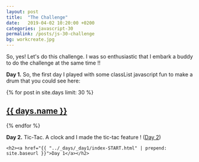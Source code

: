 ```yaml
---
layout: post
title:  "The Challenge"
date:   2019-04-02 10:20:00 +0200
categories: javascript-30
permalink: /posts/js-30-challenge
bg: workcreate.jpg
---
```


So, yes! Let's do this challenge. I was so enthusiastic that I embark a buddy to do the challenge at the same time !!

<strong>Day 1.</strong>
So, the first day I played with some classList javascript fun to make a drum that you could see here:

{% for post in site.days limit: 30 %}
  <article class="index-page">
    <h2><a href="{{ days.url | relative_url }}">{{ days.name }}</a></h2>
  </article>
{% endfor %}

<strong>Day 2.</strong>
Tic-Tac.
A clock and I made the tic-tac feature !
(<a href="/_days/_day2/index-START.html">Day 2</a>)


    <h2><a href="{{ "../_days/_day1/index-START.html" | prepend: site.baseurl }}">Day 1</a></h2>
